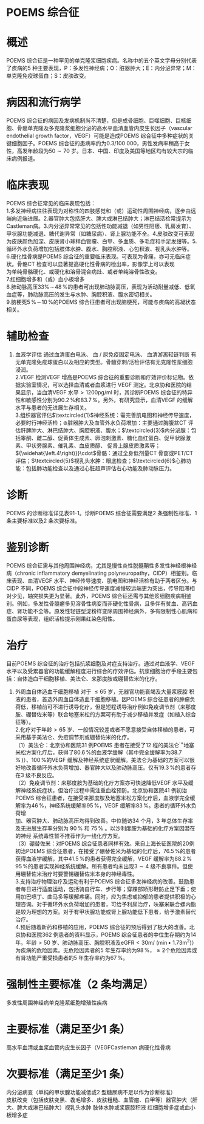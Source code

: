 # POEMS 综合征  
# 概述  
POEMS 综合征是一种罕见的单克隆浆细胞疾病。名称中的五个英文字母分别代表了疾病的5 种主要表现，P：多发性神经病；O：脏器肿大；E：内分泌异常；M：单克隆免疫球蛋白；S：皮肤改变。  
# 病因和流行病学  
POEMS 综合征的病因及发病机制尚不清楚，但是成骨细胞、巨噬细胞、巨核细胞、骨髓单克隆及多克隆浆细胞分泌的高水平血清血管内皮生长因子（vascular endothelial growth factor，VEGF）可能是造成POEMS 综合征中多种症状的关键细胞因子。POEMS 综合征的患病率约为0.3/100 000，男性发病率稍高于女性，高发年龄段为$50{\sim}70$ 岁。日本、中国、印度及美国等地区均有较大宗的临床病例报道。  
# 临床表现  
POEMS 综合征常见的临床表现包括：  
1.多发神经病往往表现为对称性的四肢感觉和（或）运动性周围神经病，逐步由远端向近端进展。2.器官肿大包括肝大、脾大或淋巴结肿大；淋巴结活检常提示为Castleman病。3.内分泌异常常见的包括性功能减退（如男性阳痿、乳房发育）、甲状腺功能减退、糖代谢异常（如糖尿病）、肾上腺功能不全。4.皮肤改变可表现为皮肤颜色加深、皮肤肾小球样血管瘤、白甲、多血质、多毛症和手足发绀等。5.循环外水负荷增加包括肢体水肿、腹水、胸腔积液、心包积液、视乳头水肿等。  
6.硬化性骨病是POEMS 综合征的重要临床表现。可表现为骨痛，亦可无临床症状。骨骼CT 检查可以显著提高硬化性骨病的检出率，影像学上可以表现  
为单纯骨骼硬化、或硬化和溶骨混合病灶、或者单纯溶骨性改变。  
7.红细胞增多和（或）血小板增多  
8.肺动脉高压$33\%\!\sim\!48\,\%$的患者可出现肺动脉高压，表现为活动耐量减低、低氧血症等，肺动脉高压的发生与水肿、胸腔积液、腹水密切相关。  
9.脑梗死$5\,\%\!\sim\!10\,\%$的POEMS 综合征患者可出现脑梗死，可能与疾病的高凝状态相关。  
# 辅助检查  
1. 血液学评估 通过血清蛋白电泳、 血 / 尿免疫固定电泳、 血清游离轻链判断 有无单克隆免疫球蛋白以及相应的类型。骨髓穿刺/活检评估有无克隆性浆细胞浸润。  
2.VEGF 检测VEGF 增高是POEMS 综合征的重要诊断和疗效评价标记物。依据实验室情况，可以选择血清或者血浆进行 VEGF  测定。北京协和医院的结 果显示，当血清VEGF 水平${>}1200\mathrm{pg/ml}$ 时，其诊断POEMS 综合征的特异性和敏感性分别为$90.2\,\%$和$83.7\,\%$。另外，有研究显示，血清VEGF 的缓解水平与患者的无进展生存相关。  
3.组织器官评估$\textcircled{1}$神经系统：需完善肌电图和神经传导速度，必要时行神经活检；$\circledcirc$脏器肿大及血管外水负荷增加：主要通过胸腹盆CT 评估肝脾肿大、淋巴结肿大、胸腔积液、腹水；$\textcircled{3}$内分泌腺：包括睾酮、雌二醇、促黄体生成素、卵泡刺激素、糖化血红蛋白、促甲状腺激素、甲状旁腺素、催乳素、血皮质醇、 促肾上腺皮质激素等；${\widehat{\left.4\right)}}\cdot$骨骼：通过全身低剂量CT 骨窗或PET/CT 评估；$\textcircled{5}$视乳头水肿：眼底检查；$\textcircled{6}$心肺功能：包括肺功能检查以及通过心脏超声评估右心功能及肺动脉压力。  
# 诊断  
POEMS 的诊断标准详见表91-1。诊断POEMS 综合征需要满足2 条强制性标准、1 条主要标准以及2 条次要标准。  
# 鉴别诊断  
POEMS 综合征需与其他周围神经病，尤其是慢性炎性脱髓鞘性多发性神经根神经病（chronic inflammatory demyelinating polyneuropathy，CIDP）相鉴别。临床表现、血清VEGF 水平、神经传导速度、肌电图和神经活检有助于两者区分。与CIDP 不同，POEMS 综合征中段神经传导速度减慢较远端更为突出，传导阻滞相对少见，轴突损失更为显著。此外，POEMS 综合征还需与其他浆细胞疾病相鉴别。例如，多发性骨髓瘤多见溶骨性病变而非硬化性骨病，且多伴有贫血、高钙血症、肾功能不全等。原发性轻链型淀粉样变除周围神经病外，多有限制性心肌病和蛋白尿等表现，组织活检提示刚果红染色阳性。  
# 治疗  
目前POEMS 综合征的治疗包括抗浆细胞及对症支持治疗。通过对血液学、VEGF 水平以及受累器官的功能缓解程度进行综合的疗效评估。抗浆细胞治疗手段主要包括：自体造血干细胞移植、美法仑、来那度胺或硼替佐米的化疗。  
1. 外周血自体造血干细胞移植 对于 ${\leqslant}65$  岁，无器官功能衰竭及大量浆膜腔 积液的患者，首选外周血自体造血干细胞移植。因POEMS 综合征患者的肿瘤负荷低，移植前可不进行诱导化疗，但是短程诱导治疗例如免疫调节剂（来那度胺、硼替佐米等）联合地塞米松的方案可有助于减少移植并发症（如植入综合征等）。  
2.化疗对于年龄${>}65$ 岁、一般情况较差或者不愿意接受自体移植的患者，可采用基于美法仑、免疫调节剂或硼替佐米的化疗。  
（1）美法仑：北京协和医院31 例POEMS 患者在接受了12 程的美法仑$^{\cdot+}$地塞米松方案化疗后，获得了$80.6\,\%$的血液学缓解（其中完全缓解率为$38.7\,\%\,)$）、$100\,\%$的VEGF 缓解及神经系统症状缓解。美法仑为基础的方案可以很好地改善循环外水负荷增加、器官肿大以及肺动脉高压。仅有$19.3\,\%$的患者存在3 级不良反应。  
（2）免疫调节剂：来那度胺为基础的化疗方案亦可快速降低VEGF 水平及缓解神经系统症状，但治疗过程中需注重血栓预防。北京协和医院41 例初治POEMS 综合征患者，在接受来那度胺及地塞米松方案化疗后，血液学完全缓解率为$46\,\%$，神经系统缓解率$95\,\%$，VEGF 缓解率$83\,\%$。患者的循环外水负荷增  
加、器官肿大、肺动脉高压均得到改善。中位随访34 个月，3 年总体生存率及无进展生存率分别为 $90\,\%$ 和 $75\,\%$ 。以沙利度胺为基础的化疗方案因潜在的神经 系统毒性暂不推荐作为一线化疗方案。  
（3）硼替佐米：对POEMS 综合征患者同样有效。来自上海长征医院的20例初治POEMS 综合征患者，在接受了硼替佐米为基础的化疗后，$76.5\,\%$的患者获得血液学缓解，其中$41.5\,\%$的患者获得完全缓解，VEGF 缓解率为$88.2\,\%$ $95\,\%$的患者实现神经系统缓解。所有患者均未出现$3{\sim}4$ 级不良事件。但使用硼替佐米治疗时要警惕硼替佐米本身的神经毒性。  
3.支持治疗物理治疗及运动有利于POEMS 综合征多发神经病的改善。鼓励患者每日进行适度运动，包括骑自行车、步行等；穿踝部矫形鞋防止足下垂；使用加巴喷丁、曲马多等缓解疼痛。同时，应为焦虑或抑郁的患者提供积极的心理咨询。对于循环外水负荷增加的患者，可给予利尿治疗，呋塞米联合螺内酯是较为理想的方案。对于有甲状腺功能或肾上腺功能低下患者，给予激素替代治疗。  
4.预后随着新药和移植的应用，POEMS 综合征的预后得到了极大的改善。北京协和医院362 例患者的资料显示，POEMS 综合征患者的中位生存期约为14年。年龄${>}50$ 岁、肺动脉高压、胸腔积液及$\mathrm{eGFR}{<}30\mathrm{m}/\ (\operatorname*{min}\bullet\ 1.73\mathrm{m}^{2})$）为疾病的危险因素。无危险因素者的5 年生存率约为$98\,\%$，${\geqslant}2$个危险因素或有肾功能严重受损患者的5 年生存率约为$67\,\%$。  
# 强制性主要标准（2 条均满足）  
多发性周围神经病单克隆浆细胞增殖性疾病  
# 主要标准（满足至少1 条）  
高水平血清或血浆血管内皮生长因子（VEGFCastleman 病硬化性骨病  
# 次要标准（满足至少1 条）  
内分泌病变（单纯的甲状腺功能减低或2 型糖尿病不足以作为诊断标准）  
皮肤改变（包括皮肤变黑、毳毛增多、皮肤粗糙、血管瘤、白甲等）器官肿大（肝大、脾大或淋巴结肿大）视乳头水肿 肢体水肿或浆膜腔积液 红细胞增多症或血小板增多症  
